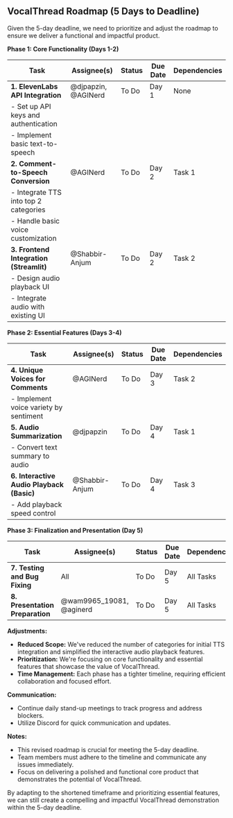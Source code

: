 ## VocalThread Roadmap (5 Days to Deadline)

Given the 5-day deadline, we need to prioritize and adjust the roadmap to ensure we deliver a functional and impactful product.

**Phase 1: Core Functionality (Days 1-2)**

| Task                                     | Assignee(s)        | Status     | Due Date | Dependencies |
|------------------------------------------|--------------------|------------|----------|--------------|
| **1. ElevenLabs API Integration**       | @djpapzin, @AGINerd | To Do      | Day 1    | None         |
|   - Set up API keys and authentication  |                    |            |          |              |
|   - Implement basic text-to-speech     |                    |            |          |              |
| **2. Comment-to-Speech Conversion**    | @AGINerd           | To Do      | Day 2    | Task 1       |
|   - Integrate TTS into top 2 categories |                    |            |          |              |
|   - Handle basic voice customization    |                    |            |          |              |
| **3. Frontend Integration (Streamlit)** | @Shabbir-Anjum     | To Do      | Day 2    | Task 2       |
|   - Design audio playback UI            |                    |            |          |              |
|   - Integrate audio with existing UI   |                    |            |          |              |

**Phase 2: Essential Features (Days 3-4)**

| Task                                      | Assignee(s)        | Status     | Due Date | Dependencies |
|-------------------------------------------|--------------------|------------|----------|--------------|
| **4. Unique Voices for Comments**        | @AGINerd           | To Do      | Day 3    | Task 2       |
|   - Implement voice variety by sentiment |                    |            |          |              |
| **5. Audio Summarization**              | @djpapzin          | To Do      | Day 4    | Task 1       |
|   - Convert text summary to audio        |                    |            |          |              |
| **6. Interactive Audio Playback (Basic)** | @Shabbir-Anjum     | To Do      | Day 4    | Task 3       |
|   - Add playback speed control           |                    |            |          |              |

**Phase 3: Finalization and Presentation (Day 5)**

| Task                                   | Assignee(s)        | Status     | Due Date | Dependencies |
|----------------------------------------|--------------------|------------|----------|--------------|
| **7. Testing and Bug Fixing**          | All                | To Do      | Day 5    | All Tasks    |
| **8. Presentation Preparation**       | @wam9965_19081, @aginerd | To Do      | Day 5    | All Tasks    |

**Adjustments:**

* **Reduced Scope:** We've reduced the number of categories for initial TTS integration and simplified the interactive audio playback features.
* **Prioritization:** We're focusing on core functionality and essential features that showcase the value of VocalThread.
* **Time Management:** Each phase has a tighter timeline, requiring efficient collaboration and focused effort.

**Communication:**

* Continue daily stand-up meetings to track progress and address blockers.
* Utilize Discord for quick communication and updates.

**Notes:**

* This revised roadmap is crucial for meeting the 5-day deadline.
* Team members must adhere to the timeline and communicate any issues immediately.
* Focus on delivering a polished and functional core product that demonstrates the potential of VocalThread.

By adapting to the shortened timeframe and prioritizing essential features, we can still create a compelling and impactful VocalThread demonstration within the 5-day deadline. 
